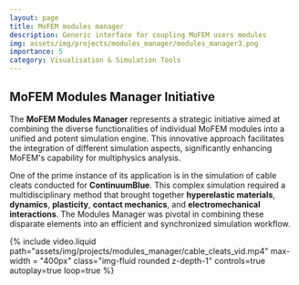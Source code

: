 ```yaml
---
layout: page
title: MoFEM modules manager
description: Generic interface for coupling MoFEM users modules
img: assets/img/projects/modules_manager/modules_manager3.png
importance: 5
category: Visualisation & Simulation Tools
---
```


## MoFEM Modules Manager Initiative

The **MoFEM Modules Manager** represents a strategic initiative aimed at combining the diverse functionalities of individual MoFEM modules into a unified and potent simulation engine. This innovative approach facilitates the integration of different simulation aspects, significantly enhancing MoFEM's capability for multiphysics analysis.

One of the prime instance of its application is in the simulation of cable cleats conducted for **ContinuumBlue**. This complex simulation required a multidisciplinary method that brought together **hyperelastic materials**, **dynamics**, **plasticity**, **contact mechanics**, and **electromechanical interactions**. The Modules Manager was pivotal in combining these disparate elements into an efficient and synchronized simulation workflow.


<div class="row mt-3">
    <div class="col-sm mt-3 mt-md-0">
        {% include video.liquid path="assets/img/projects/modules_manager/cable_cleats_vid.mp4" max-width = "400px" class="img-fluid rounded z-depth-1" controls=true autoplay=true loop=true %}
    </div>
</div>


